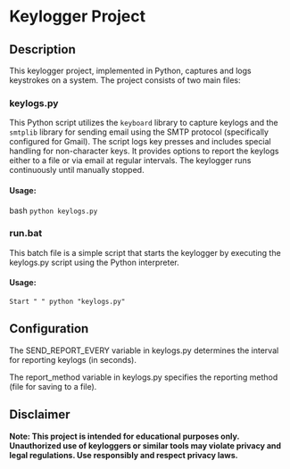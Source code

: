# Keylogger Project

## Description

This keylogger project, implemented in Python, captures and logs keystrokes on a system. The project consists of two main files:

### keylogs.py

This Python script utilizes the `keyboard` library to capture keylogs and the `smtplib` library for sending email using the SMTP protocol (specifically configured for Gmail). The script logs key presses and includes special handling for non-character keys. It provides options to report the keylogs either to a file or via email at regular intervals. The keylogger runs continuously until manually stopped.

#### Usage:
bash
``` python keylogs.py ```

### run.bat
This batch file is a simple script that starts the keylogger by executing the keylogs.py script using the Python interpreter.

#### Usage:
```Start " " python "keylogs.py"```


## Configuration

The SEND_REPORT_EVERY variable in keylogs.py determines the interval for reporting keylogs (in seconds).

The report_method variable in keylogs.py specifies the reporting method (file for saving to a file).

## Disclaimer
__Note: This project is intended for educational purposes only. Unauthorized use of keyloggers or similar tools may violate privacy and legal regulations. Use responsibly and respect privacy laws.__
